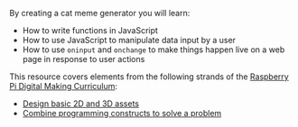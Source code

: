 By creating a cat meme generator you will learn:

- How to write functions in JavaScript
- How to use JavaScript to manipulate data input by a user
- How to use `oninput` and `onchange` to make things happen live on a web page in response to user actions

This resource covers elements from the following strands of the [Raspberry Pi Digital Making Curriculum](https://www.raspberrypi.org/curriculum/):

- [Design basic 2D and 3D assets](https://www.raspberrypi.org/curriculum/design/creator)
- [Combine programming constructs to solve a problem](https://www.raspberrypi.org/curriculum/programming/builder)

